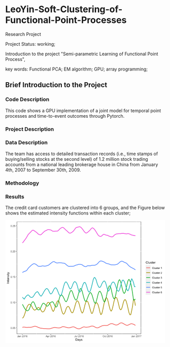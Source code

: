 # LeoYin-Soft-Clustering-of-Functional-Point-Processes
Research Project

Project Status: working;

Introduction to the project "Semi-parametric Learning of Functional Point Process",

key words: Functional PCA; EM algorithm; GPU; array programming;
 
 ## Brief Introduction to the Project
 ### Code Description
 This code shows a GPU implementation of a joint model for temporal point processes and time-to-event outcomes through Pytorch. 
 
 ### Project Description
 
 
 
 ### Data Description
The team has access to detailed transaction records (i.e., time stamps of buying/selling stocks at the second level) of 1.2 million stock trading accounts from a national leading brokerage house in China from January 4th, 2007 to September 30th, 2009.
 
 
 ### Methodology
 
 
 
 ### Results
 The credit card customers are clustered into 6 groups, and the Figure below shows the estimated intensity functions within each cluster;
 
 ![image](Figures/ESL.png)
